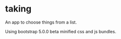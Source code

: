 # taking
An app to choose things from a list.

Using bootstrap 5.0.0 beta minified css and js bundles.